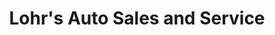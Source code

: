 ---
title: "Lohr's Auto Sales and Service"
url: /state-college/lohrs-auto-sales-and-service/
shop: Autowerkstatt
---